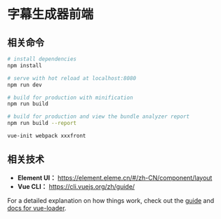 # 字幕生成器前端

## 相关命令
``` bash
# install dependencies
npm install

# serve with hot reload at localhost:8080
npm run dev

# build for production with minification
npm run build

# build for production and view the bundle analyzer report
npm run build --report

vue-init webpack xxxfront
```

## 相关技术
- **Element UI：** https://element.eleme.cn/#/zh-CN/component/layout
- **Vue CLI：** https://cli.vuejs.org/zh/guide/

For a detailed explanation on how things work, check out the [guide](http://vuejs-templates.github.io/webpack/) and [docs for vue-loader](http://vuejs.github.io/vue-loader).
